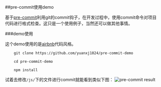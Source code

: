 ##pre-commit使用demo

基于[pre-commit](https://www.npmjs.com/package/pre-commit)利用git的commit钩子，在开发过程中，使用commit命令对项目代码进行格式检查。这只是一个使用例子，当然还可以做其他事情。

###demo使用

这个demo使用的是[airbnb]()代码风格。

```
	git clone https://github.com/yuanxj1024/pre-commit-demo
	
	cd pre-commit-demo
	
	npm install

```

试着去修改`/js/`下的文件进行commit就能看到类似下图：
![pre-commit result](http://7xix26.com1.z0.glb.clouddn.com/pre-commit.png)


 








